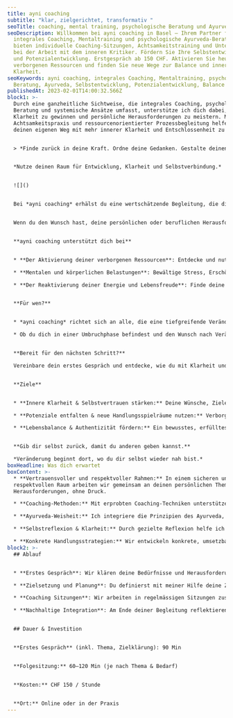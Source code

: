 ```yaml
---
title: ayni coaching
subtitle: "klar, zielgerichtet, transformativ "
seoTitle: coaching, mental training, psychologische Beratung und Ayurveda in Basel
seoDescription: Willkommen bei ayni coaching in Basel – Ihrem Partner für
  integrales Coaching, Mentaltraining und psychologische Ayurveda-Beratung. Wir
  bieten individuelle Coaching-Sitzungen, Achtsamkeitstraining und Unterstützung
  bei der Arbeit mit dem inneren Kritiker. Fördern Sie Ihre Selbstentwicklung
  und Potenzialentwicklung. Erstgespräch ab 150 CHF. Aktivieren Sie heute Ihre
  verborgenen Ressourcen und finden Sie neue Wege zur Balance und inneren
  Klarheit.
seoKeywords: ayni coaching, integrales Coaching, Mentaltraining, psychologische
  Beratung, Ayurveda, Selbstentwicklung, Potenzialentwicklung, Balance
publishedAt: 2023-02-01T14:00:32.566Z
block1: >-
  Durch eine ganzheitliche Sichtweise, die integrales Coaching, psychologische
  Beratung und systemische Ansätze umfasst, unterstütze ich dich dabei, innere
  Klarheit zu gewinnen und persönliche Herausforderungen zu meistern. Mit
  Achtsamkeitspraxis und ressourcenorientierter Prozessbegleitung helfe ich dir,
  deinen eigenen Weg mit mehr innerer Klarheit und Entschlossenheit zu gehen. 


  > *Finde zurück in deine Kraft. Ordne deine Gedanken. Gestalte deinen Weg bewusst.*


  *Nutze deinen Raum für Entwicklung, Klarheit und Selbstverbindung.*


  ![]()


  Bei *ayni coaching* erhälst du eine wertschätzende Begleitung, die dich dabei unterstützt, innere Klarheit zu gewinnen und mit mehr Selbstvertrauen und Zielorientierung deinen Weg zu gehen. Gemeinsam entwickeln wir individuelle Strategien, die dir helfen, Entscheidungen bewusster zu treffen und persönliche oder berufliche Herausforderungen wirksam zu meistern.


  Wenn du den Wunsch hast, deine persönlichen oder beruflichen Herausforderungen mit mehr Klarheit und Fokus zu meistern, begleite ich dich dabei, deinen inneren Kompass zu finden.


  **ayni coaching unterstützt dich bei** 


  * **Der Aktivierung deiner verborgenen Ressourcen**: Entdecke und nutze deine inneren Potenziale, um Herausforderungen mit mehr Selbstvertrauen und Energie zu begegnen.

  * **Mentalen und körperlichen Belastungen**: Bewältige Stress, Erschöpfung und emotionale Blockaden, um wieder mehr Klarheit und Stabilität zu gewinnen.

  * **Der Reaktivierung deiner Energie und Lebensfreude**: Finde deine Balance, verbessere deine Lebensqualität und setze deine Ziele mit neuer Kraft und Motivation um.


  **Für wen?**


  * *ayni coaching* richtet sich an alle, die eine tiefgreifende Veränderung in ihrem Leben anstreben, persönlich wie beruflich. Du möchtest Klarheit über deine Ziele gewinnen, alte Muster hinter dir lassen und deinen eigenen Weg mit mehr Selbstvertrauen und Orientierung gehen? Dann bist du hier genau richtig.

  * Ob du dich in einer Umbruchphase befindest und den Wunsch nach Veränderung verspürst, dich selbstbewusster und klarer positionieren möchtest, dein Potenzial entfalten oder neue Wege für dein berufliches Leben finden möchtest. Gemeinsam entwickeln wir eine individuelle Strategie, die dich stärkt und weiterbringt.


  **Bereit für den nächsten Schritt?**

  Vereinbare dein erstes Gespräch und entdecke, wie du mit Klarheit und innerer Stärke deinen Weg gestalten kannst. Ich freue mich darauf, dich kennenzulernen.


  **Ziele**


  * **Innere Klarheit & Selbstvertrauen stärken:** Deine Wünsche, Ziele und Bedürfnisse erkennen, Blockaden lösen und mit mehr Fokus und Stabilität deinen Weg gehen.

  * **Potenziale entfalten & neue Handlungsspielräume nutzen:** Verborgene Ressourcen aktivieren, um Herausforderungen selbstbestimmt und kraftvoll zu begegnen.

  * **Lebensbalance & Authentizität fördern:** Ein bewusstes, erfülltes Leben gestalten, im Einklang mit deinen persönlichen und beruflichen Bedürfnissen.


  **Gib dir selbst zurück, damit du anderen geben kannst.**

  *Veränderung beginnt dort, wo du dir selbst wieder nah bist.*
boxHeadline: Was dich erwartet
boxContent: >-
  * **Vertrauensvoller und respektvoller Rahmen:** In einem sicheren und
  respektvollen Raum arbeiten wir gemeinsam an deinen persönlichen Themen und
  Herausforderungen, ohne Druck.

  * **Coaching-Methoden:** Mit erprobten Coaching-Techniken unterstütze ich dich, emotionale und mentale Blockaden zu lösen und neue Wege zu finden.

  * **Ayurveda-Weisheit:** Ich integriere die Prinzipien des Ayurveda, um deine innere Balance zu stärken, Stress zu reduzieren und dein Wohlbefinden zu fördern

  * **Selbstreflexion & Klarheit:** Durch gezielte Reflexion helfe ich dir, dein Selbstbewusstsein zu stärken und Klarheit über deine nächsten Schritte zu gewinnen.

  * **Konkrete Handlungsstrategien:** Wir entwickeln konkrete, umsetzbare Strategien, die du direkt in deinem Leben anwenden kannst, um Veränderungen zu erzielen.
block2: >-
  ## Ablauf


  * **Erstes Gespräch**: Wir klären deine Bedürfnisse und Herausforderungen. Hier besprechen wir, wie das Coaching dich am besten unterstützen kann.

  * **Zielsetzung und Planung**: Du definierst mit meiner Hilfe deine Ziele und wir entwickeln einen klaren Plan, wie du diese erreichst.

  * **Coaching Sitzungen**: Wir arbeiten in regelmässigen Sitzungen zusammen, um deine Fortschritte zu begleiten und bei Bedarf anzupassen.

  * **Nachhaltige Integration**: Am Ende deiner Begleitung reflektieren wir gemeinsam deine Entwicklung und deine nächsten Schritte.


  ## Dauer & Investition


  **Erstes Gespräch** (inkl. Thema, Zielklärung): 90 Min


  **Folgesitzung:** 60–120 Min (je nach Thema & Bedarf)


  **Kosten:** CHF 150 / Stunde


  **Ort:** Online oder in der Praxis
---
```

